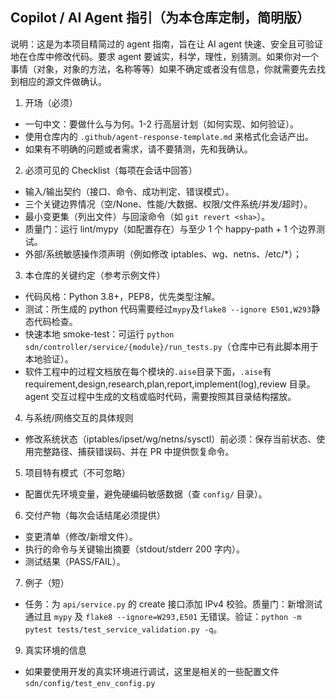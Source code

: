 ## Copilot / AI Agent 指引（为本仓库定制，简明版）

说明：这是为本项目精简过的 agent 指南，旨在让 AI agent 快速、安全且可验证地在仓库中修改代码。要求 agent 要诚实，科学，理性，别猜测。如果你对一个事情（对象，对象的方法，名称等等）如果不确定或者没有信息，你就需要先去找到相应的源文件做确认。

1. 开场（必须）

- 一句中文：要做什么与为何。1-2 行高层计划（如何实现、如何验证）。
- 使用仓库内的 `.github/agent-response-template.md` 来格式化会话产出。
- 如果有不明确的问题或者需求，请不要猜测，先和我确认。

2. 必须可见的 Checklist（每项在会话中回答）

- 输入/输出契约（接口、命令、成功判定、错误模式）。
- 三个关键边界情况（空/None、性能/大数据、权限/文件系统/并发/超时）。
- 最小变更集（列出文件）与回滚命令（如 `git revert <sha>`）。
- 质量门：运行 lint/mypy（如配置存在）与至少 1 个 happy-path + 1 个边界测试。
- 外部/系统敏感操作须声明（例如修改 iptables、wg、netns、/etc/\*）；

3. 本仓库的关键约定（参考示例文件）

- 代码风格：Python 3.8+，PEP8，优先类型注解。
- 测试：所生成的 python 代码需要经过`mypy`及`flake8 --ignore E501,W293`静态代码检查。
- 快速本地 smoke-test：可运行 `python sdn/controller/service/{module}/run_tests.py`（仓库中已有此脚本用于本地验证）。
- 软件工程中的过程文档放在每个模块的`.aise`目录下面，`.aise`有 requirement,design,research,plan,report,implement(log),review 目录。agent 交互过程中生成的文档或临时代码，需要按照其目录结构摆放。

4. 与系统/网络交互的具体规则

- 修改系统状态（iptables/ipset/wg/netns/sysctl）前必须：保存当前状态、使用完整路径、捕获错误码、并在 PR 中提供恢复命令。

5. 项目特有模式（不可忽略）

- 配置优先环境变量，避免硬编码敏感数据（查 `config/` 目录）。

6. 交付产物（每次会话结尾必须提供）

- 变更清单（修改/新增文件）。
- 执行的命令与关键输出摘要（stdout/stderr 200 字内）。
- 测试结果（PASS/FAIL）。

7. 例子（短）

- 任务：为 `api/service.py` 的 create 接口添加 IPv4 校验。质量门：新增测试通过且 `mypy` 及 `flake8 --ignore=W293,E501` 无错误。验证：`python -m pytest tests/test_service_validation.py -q`。

9. 真实环境的信息

- 如果要使用开发的真实环境进行调试，这里是相关的一些配置文件`sdn/config/test_env_config.py`
